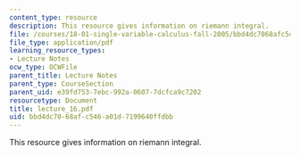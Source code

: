 ```yaml
---
content_type: resource
description: This resource gives information on riemann integral.
file: /courses/18-01-single-variable-calculus-fall-2005/bbd4dc7068afc546a01d7199640ffdbb_lecture_16.pdf
file_type: application/pdf
learning_resource_types:
- Lecture Notes
ocw_type: OCWFile
parent_title: Lecture Notes
parent_type: CourseSection
parent_uid: e39fd753-7ebc-992a-0607-7dcfca9c7202
resourcetype: Document
title: lecture_16.pdf
uid: bbd4dc70-68af-c546-a01d-7199640ffdbb
---
```

This resource gives information on riemann integral.

